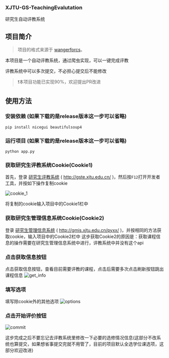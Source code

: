 ### XJTU-GS-TeachingEvalutation
研究生自动评教系统

## 项目简介
> 项目的格式来源于 [wangerforcs](https://github.com/wangerforcs/XJTU-Annual-Eat)。

本项目是一个自动评教系统，通过爬虫实现，可以一键完成评教

评教系统中可以多次提交，不必担心提交后不能修改

> ❗本项目功能已实现90%，欢迎提出PR改进

## 使用方法

### 安装依赖 (如果下载的是release版本这一步可以省略)

```shell
pip install nicegui beautifulsoup4
```

### 运行项目 (如果下载的是release版本这一步可以省略)
```shell
python app.py
```

### 获取研究生评教系统Cookie(Cookie1)
首先，登录 [研究生评教系统](http://gste.xjtu.edu.cn/) ( http://gste.xjtu.edu.cn/ )，然后按`F12`打开开发者工具，并按如下操作复制cookie

![cookie_1](cookie_1.png)

将复制的cookie输入项目中的Cookie1栏中

### 获取研究生管理信息系统Cookie(Cookie2)
登录 [研究生管理信息系统](http://gmis.xjtu.edu.cn/pyxx/) ( http://gmis.xjtu.edu.cn/pyxx/ )，并按相同的方法获取cookie，输入项目中的Cookie2栏中
这步获取Cookie2的原因是：获取课程信息的操作需要在研究生管理信息系统中进行，评教系统中并没有这个api

### 点击获取信息按钮
点击获取信息按钮，查看目前需要评教的课程，点击后需要多次点击刷新按钮跳出课程信息
![get_info](get_info.png)

### 填写选项
填写除cookie外的其他选项
![options](options.png)

### 点击开始评价按钮
![commit](commit.png)

这步完成之后不要忘记去评教系统里修改一下必要的选修情况信息(这部分不改系统也算提交，如果想省事提交完就不用管了，目前的项目默认全选学位课选项，这部分欢迎改进)
